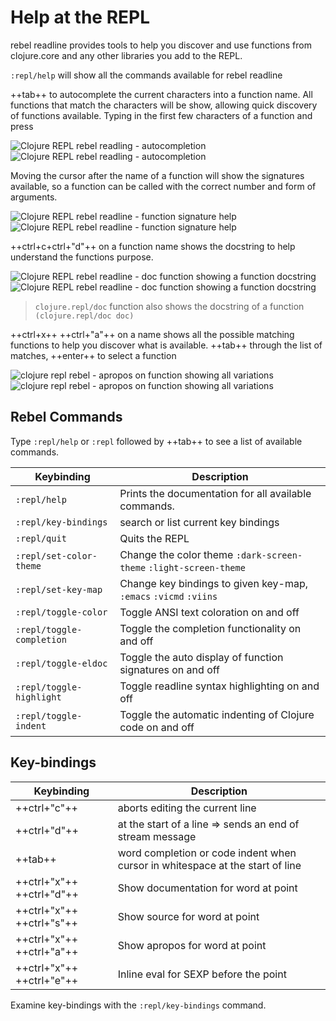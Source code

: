 # Help at the REPL

rebel readline provides tools to help you discover and use functions from clojure.core and any other libraries you add to the REPL.

`:repl/help` will show all the commands available for rebel readline

++tab++ to autocomplete the current characters into a function name.  All functions that match the characters will be show, allowing quick discovery of functions available.
Typing in the first few characters of a function and press

![Clojure REPL rebel readling - autocompletion](https://github.com/practicalli/graphic-design/blob/live/clojure/rebel/clojure-repl-rebel-function-autocomplete-map-dark.png?raw=true#only-dark)
![Clojure REPL rebel readling - autocompletion](https://github.com/practicalli/graphic-design/blob/live/clojure/rebel/clojure-repl-rebel-function-autocomplete-map-light.png?raw=true#only-light)

Moving the cursor after the name of a function will show the signatures available, so a function can be called with the correct number and form of arguments.

![Clojure REPL rebel readline - function signature help](https://github.com/practicalli/graphic-design/blob/live/clojure/rebel/clojure-repl-rebel-function-signature-map-dark.png?raw=true#only-dark)
![Clojure REPL rebel readline - function signature help](https://github.com/practicalli/graphic-design/blob/live/clojure/rebel/clojure-repl-rebel-function-signature-map-light.png?raw=true#only-light)

++ctrl+c+ctrl+"d"++ on a function name shows the docstring to help understand the functions purpose.

![Clojure REPL rebel readline - doc function showing a function docstring](https://github.com/practicalli/graphic-design/blob/live/clojure/rebel/clojure-repl-rebel-function-doc-map-dark.png?raw=true#only-dark)
![Clojure REPL rebel readline - doc function showing a function docstring](https://github.com/practicalli/graphic-design/blob/live/clojure/rebel/clojure-repl-rebel-function-doc-map-light.png?raw=true#only-light)

> `clojure.repl/doc` function also shows the docstring of a function `(clojure.repl/doc doc)`

++ctrl+x++ ++ctrl+"a"++ on a name shows all the possible matching functions to help you discover what is available.  ++tab++ through the list of matches, ++enter++ to select a function

![clojure repl rebel - apropos on function showing all variations](https://github.com/practicalli/graphic-design/blob/live/clojure/rebel/clojure-repl-rebel-function-apropos-map-dark.png?raw=true#only-dark)
![clojure repl rebel - apropos on function showing all variations](https://github.com/practicalli/graphic-design/blob/live/clojure/rebel/clojure-repl-rebel-function-apropos-map-light.png?raw=true#only-light)


## Rebel Commands

Type `:repl/help` or `:repl` followed by ++tab++ to see a list of available commands.

| Keybinding                | Description                                                       |
|-------------------------- | ----------------------------------------------------------------- |
| `:repl/help`              | Prints the documentation for all available commands.              |
| `:repl/key-bindings`      | search or list current key bindings                               |
| `:repl/quit`              | Quits the REPL                                                    |
| `:repl/set-color-theme`   | Change the color theme `:dark-screen-theme` `:light-screen-theme` |
| `:repl/set-key-map`       | Change key bindings to given key-map, `:emacs` `:vicmd` `:viins`  |
| `:repl/toggle-color`      | Toggle ANSI text coloration on and off                            |
| `:repl/toggle-completion` | Toggle the completion functionality on and off                    |
| `:repl/toggle-eldoc`      | Toggle the auto display of function signatures on and off         |
| `:repl/toggle-highlight`  | Toggle readline syntax highlighting on and off                    |
| `:repl/toggle-indent`     | Toggle the automatic indenting of Clojure code on and off         |


## Key-bindings

| Keybinding                | Description                                                                     |
| ------------------------- | ------------------------------------------------------------------------------- |
| ++ctrl+"c"++              | aborts editing the current line                                                 |
| ++ctrl+"d"++              | at the start of a line => sends an end of stream message                        |
| ++tab++                   | word completion or code indent when cursor in whitespace at the start of line   |
| ++ctrl+"x"++ ++ctrl+"d"++ | Show documentation for word at point                                            |
| ++ctrl+"x"++ ++ctrl+"s"++ | Show source for word at point                                                   |
| ++ctrl+"x"++ ++ctrl+"a"++ | Show apropos for word at point                                                  |
| ++ctrl+"x"++ ++ctrl+"e"++ | Inline eval for SEXP before the point                                           |

Examine key-bindings with the `:repl/key-bindings` command.
